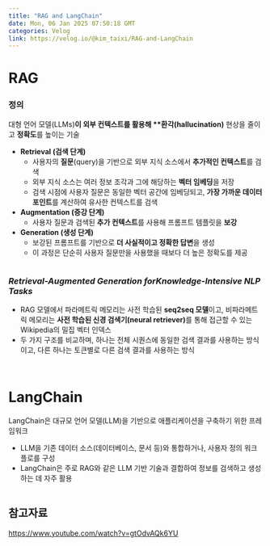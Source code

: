 ```yaml
---
title: "RAG and LangChain"
date: Mon, 06 Jan 2025 07:50:18 GMT
categories: Velog
link: https://velog.io/@kim_taixi/RAG-and-LangChain
---
```


<h1 id="rag">RAG</h1>
<h3 id="정의">정의</h3>
<p>대형 언어 모델(LLMs)<strong>이 외부 컨텍스트를 활용해 **환각(hallucination)</strong> 현상을 줄이고 <strong>정확도</strong>를 높이는 기술</p>
<ul>
<li><strong>Retrieval (검색 단계)</strong><ul>
<li>사용자의 <strong>질문</strong>(query)을 기반으로 외부 지식 소스에서 <strong>추가적인 컨텍스트</strong>를 검색</li>
<li>외부 지식 소스는 여러 정보 조각과 그에 해당하는 <strong>벡터 임베딩</strong>을 저장</li>
<li>검색 시점에 사용자 질문은 동일한 벡터 공간에 임베딩되고, <strong>가장 가까운 데이터 포인트</strong>를 계산하여 유사한 컨텍스트를 검색</li>
</ul>
</li>
<li><strong>Augmentation (증강 단계)</strong><ul>
<li>사용자 질문과 검색된 <strong>추가 컨텍스트</strong>를 사용해 프롬프트 템플릿을 <strong>보강</strong></li>
</ul>
</li>
<li><strong>Generation (생성 단계)</strong><ul>
<li>보강된 프롬프트를 기반으로 <strong>더 사실적이고 정확한 답변</strong>을 생성</li>
<li>이 과정은 단순히 사용자 질문만을 사용했을 때보다 더 높은 정확도를 제공</li>
</ul>
</li>
</ul>
<p><img alt="" src="https://velog.velcdn.com/images/kim_taixi/post/f4de691d-20ba-4bdd-830e-3e9bdcc8092b/image.png" /></p>
<h3 id="retrieval-augmented-generation-forknowledge-intensive-nlp-tasks"><em>Retrieval-Augmented Generation forKnowledge-Intensive NLP Tasks</em></h3>
<ul>
<li>RAG 모델에서 파라메트릭 메모리는 사전 학습된 <strong>seq2seq 모델</strong>이고, 비파라메트릭 메모리는 <strong>사전 학습된 신경 검색기(neural retriever)</strong>를 통해 접근할 수 있는 Wikipedia의 밀집 벡터 인덱스</li>
<li>두 가지 구조를 비교하며, 하나는 전체 시퀀스에 동일한 검색 결과를 사용하는 방식이고, 다른 하나는 토큰별로 다른 검색 결과를 사용하는 방식</li>
</ul>
<p><img alt="" src="https://velog.velcdn.com/images/kim_taixi/post/f2a74f1e-26f2-4b07-a6bd-e9cc16790a2c/image.png" /></p>
<p><img alt="" src="https://velog.velcdn.com/images/kim_taixi/post/518cdffe-ba54-4416-9762-a0033cfe8421/image.png" /></p>
<h1 id="langchain">LangChain</h1>
<p>LangChain은 대규모 언어 모델(LLM)을 기반으로 애플리케이션을 구축하기 위한 프레임워크</p>
<ul>
<li>LLM을 기존 데이터 소스(데이터베이스, 문서 등)와 통합하거나, 사용자 정의 워크플로를 구성</li>
<li>LangChain은 주로 RAG와 같은 LLM 기반 기술과 결합하여 정보를 검색하고 생성하는 데 자주 활용</li>
</ul>
<p><img alt="" src="https://velog.velcdn.com/images/kim_taixi/post/c88b5856-2670-41b8-b166-dc191379f1ea/image.webp" /></p>
<h2 id="참고자료">참고자료</h2>
<p><a href="https://www.youtube.com/watch?v=gtOdvAQk6YU">https://www.youtube.com/watch?v=gtOdvAQk6YU</a></p>
